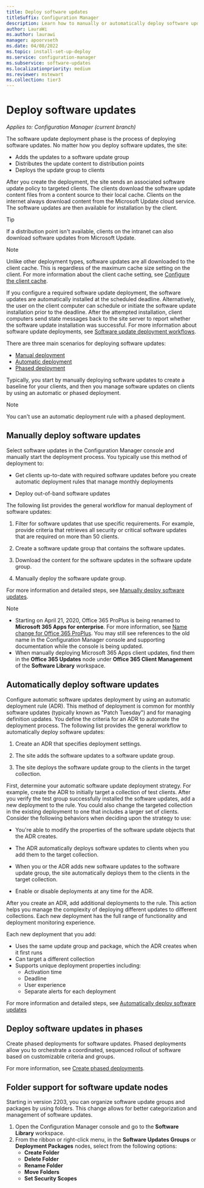 ```yaml
---
title: Deploy software updates
titleSuffix: Configuration Manager
description: Learn how to manually or automatically deploy software updates in the Configuration Manager console.
author: LauraWi
ms.author: laurawi
manager: apoorvseth
ms.date: 04/08/2022
ms.topic: install-set-up-deploy
ms.service: configuration-manager
ms.subservice: software-updates
ms.localizationpriority: medium
ms.reviewer: mstewart
ms.collection: tier3
---
```


# Deploy software updates

*Applies to: Configuration Manager (current branch)*

The software update deployment phase is the process of deploying software updates. No matter how you deploy software updates, the site:
- Adds the updates to a software update group
- Distributes the update content to distribution points
- Deploys the update group to clients

After you create the deployment, the site sends an associated software update policy to targeted clients. The clients download the software update content files from a content source to their local cache. Clients on the internet always download content from the Microsoft Update cloud service. The software updates are then available for installation by the client.

> [!Tip]
>  If a distribution point isn't available, clients on the intranet can also download software updates from Microsoft Update.

> [!NOTE]
>  Unlike other deployment types, software updates are all downloaded to the client cache. This is regardless of the maximum cache size setting on the client. For more information about the client cache setting, see [Configure the client cache](../../core/clients/manage/configure-client-cache.md).

If you configure a required software update deployment, the software updates are automatically installed at the scheduled deadline. Alternatively, the user on the client computer can schedule or initiate the software update installation prior to the deadline. After the attempted installation, client computers send state messages back to the site server to report whether the software update installation was successful. For more information about software update deployments, see [Software update deployment workflows](../understand/software-updates-introduction.md#BKMK_DeploymentWorkflows).

There are three main scenarios for deploying software updates:
- [Manual deployment](#BKMK_ManualDeployment)
- [Automatic deployment](#bkmk_auto)
- [Phased deployment](#bkmk_phased)

Typically, you start by manually deploying software updates to create a baseline for your clients, and then you manage software updates on clients by using an automatic or phased deployment.

> [!Note]
> You can't use an automatic deployment rule with a phased deployment.



## <a name="BKMK_ManualDeployment"></a> Manually deploy software updates
Select software updates in the Configuration Manager console and manually start the deployment process. You typically use this method of deployment to:

- Get clients up-to-date with required software updates before you create automatic deployment rules that manage monthly deployments

- Deploy out-of-band software updates


The following list provides the general workflow for manual deployment of software updates:

1. Filter for software updates that use specific requirements. For example, provide criteria that retrieves all security or critical software updates that are required on more than 50 clients.

2. Create a software update group that contains the software updates.

3. Download the content for the software updates in the software update group.

4. Manually deploy the software update group.

For more information and detailed steps, see [Manually deploy software updates](manually-deploy-software-updates.md).

> [!Note]
> - Starting on April 21, 2020, Office 365 ProPlus is being renamed to **Microsoft 365 Apps for enterprise**. For more information, see [Name change for Office 365 ProPlus](/deployoffice/name-change). You may still see references to the old name in the Configuration Manager console and supporting documentation while the console is being updated.
> - When manually deploying Microsoft 365 Apps client updates, find them in the **Office 365 Updates** node under **Office 365 Client Management** of the **Software Library** workspace.

## <a name="bkmk_auto"></a> Automatically deploy software updates

Configure automatic software updates deployment by using an automatic deployment rule (ADR). This method of deployment is common for monthly software updates (typically known as "Patch Tuesday") and for managing definition updates. You define the criteria for an ADR to automate the deployment process. The following list provides the general workflow to automatically deploy software updates:

1.  Create an ADR that specifies deployment settings.

2.  The site adds the software updates to a software update group.

3.  The site deploys the software update group to the clients in the target collection.

First, determine your automatic software update deployment strategy. For example, create the ADR to initially target a collection of test clients. After you verify the test group successfully installed the software updates, add a new deployment to the rule. You could also change the targeted collection in the existing deployment to one that includes a larger set of clients. Consider the following behaviors when deciding upon the strategy to use:

- You're able to modify the properties of the software update objects that the ADR creates.

- The ADR automatically deploys software updates to clients when you add them to the target collection.

- When you or the ADR adds new software updates to the software update group, the site automatically deploys them to the clients in the target collection.

- Enable or disable deployments at any time for the ADR.


After you create an ADR, add additional deployments to the rule. This action helps you manage the complexity of deploying different updates to different collections. Each new deployment has the full range of functionality and deployment monitoring experience.

Each new deployment that you add:

- Uses the same update group and package, which the ADR creates when it first runs
- Can target a different collection
- Supports unique deployment properties including:
  -   Activation time
  -   Deadline
  -   User experience
  -   Separate alerts for each deployment


For more information and detailed steps, see [Automatically deploy software updates](automatically-deploy-software-updates.md)



## <a name="bkmk_phased"></a> Deploy software updates in phases

<!--1358146-->
Create phased deployments for software updates. Phased deployments allow you to orchestrate a coordinated, sequenced rollout of software based on customizable criteria and groups.

For more information, see [Create phased deployments](../../osd/deploy-use/create-phased-deployment-for-task-sequence.md?toc=/mem/configmgr/sum/toc.json&bc=/mem/configmgr/sum/breadcrumb/toc.json).


## <a name="bkmk_folder"></a> Folder support for software update nodes
<!--3601129-->

Starting in version 2203, you can organize software update groups and packages by using folders. This change allows for better categorization and management of software updates.

1. Open the Configuration Manager console and go to the **Software Library** workspace.
1. From the ribbon or right-click menu, in the **Software Updates Groups** or **Deployment Packages** nodes, select from the following options:
   - **Create Folder**
   - **Delete Folder**
   - **Rename Folder**
   - **Move Folders**
   - **Set Security Scopes**
